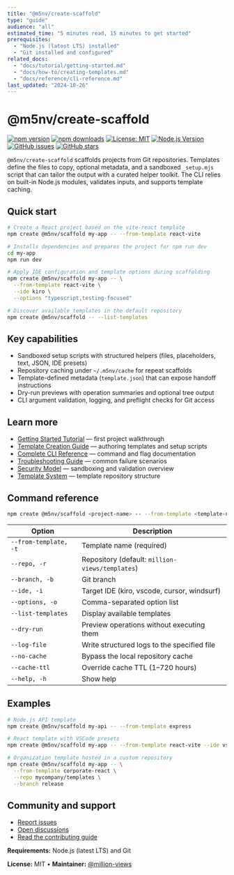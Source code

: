 ```yaml
---
title: "@m5nv/create-scaffold"
type: "guide"
audience: "all"
estimated_time: "5 minutes read, 15 minutes to get started"
prerequisites:
  - "Node.js (latest LTS) installed"
  - "Git installed and configured"
related_docs:
  - "docs/tutorial/getting-started.md"
  - "docs/how-to/creating-templates.md"
  - "docs/reference/cli-reference.md"
last_updated: "2024-10-26"
---
```


# @m5nv/create-scaffold

[![npm version](https://badge.fury.io/js/@m5nv%2Fcreate-scaffold.svg)](https://badge.fury.io/js/@m5nv/create-scaffold)
[![npm downloads](https://img.shields.io/npm/dm/@m5nv/create-scaffold.svg)](https://www.npmjs.com/package/@m5nv/create-scaffold)
[![License: MIT](https://img.shields.io/badge/License-MIT-yellow.svg)](https://opensource.org/licenses/MIT)
[![Node.js Version](https://img.shields.io/badge/node-%3E%3D22.0.0-brightgreen.svg)](https://nodejs.org/)
[![GitHub issues](https://img.shields.io/github/issues/million-views/create.svg)](https://github.com/million-views/create/issues)
[![GitHub stars](https://img.shields.io/github/stars/million-views/create.svg)](https://github.com/million-views/create/stargazers)

`@m5nv/create-scaffold` scaffolds projects from Git repositories. Templates define the files to copy, optional metadata, and a sandboxed `_setup.mjs` script that can tailor the output with a curated helper toolkit. The CLI relies on built-in Node.js modules, validates inputs, and supports template caching.

## Quick start

```bash
# Create a React project based on the vite-react template
npm create @m5nv/scaffold my-app -- --from-template react-vite

# Installs dependencies and prepares the project for npm run dev
cd my-app
npm run dev
```

```bash
# Apply IDE configuration and template options during scaffolding
npm create @m5nv/scaffold my-app -- \
  --from-template react-vite \
  --ide kiro \
  --options "typescript,testing-focused"
```

```bash
# Discover available templates in the default repository
npm create @m5nv/scaffold -- --list-templates
```

## Key capabilities

- Sandboxed setup scripts with structured helpers (files, placeholders, text, JSON, IDE presets)
- Repository caching under `~/.m5nv/cache` for repeat scaffolds
- Template-defined metadata (`template.json`) that can expose handoff instructions
- Dry-run previews with operation summaries and optional tree output
- CLI argument validation, logging, and preflight checks for Git access

## Learn more

- [Getting Started Tutorial](docs/tutorial/getting-started.md) — first project walkthrough
- [Template Creation Guide](docs/how-to/creating-templates.md) — authoring templates and setup scripts
- [Complete CLI Reference](docs/reference/cli-reference.md) — command and flag documentation
- [Troubleshooting Guide](docs/guides/troubleshooting.md) — common failure scenarios
- [Security Model](docs/explanation/security-model.md) — sandboxing and validation overview
- [Template System](docs/explanation/template-system.md) — template repository structure

## Command reference

```bash
npm create @m5nv/scaffold <project-name> -- --from-template <template-name> [options]
```

| Option                | Description                                     |
| --------------------- | ----------------------------------------------- |
| `--from-template, -t` | Template name (required)                        |
| `--repo, -r`          | Repository (default: `million-views/templates`) |
| `--branch, -b`        | Git branch                                      |
| `--ide, -i`           | Target IDE (kiro, vscode, cursor, windsurf)     |
| `--options, -o`       | Comma-separated option list                     |
| `--list-templates`    | Display available templates                     |
| `--dry-run`           | Preview operations without executing them       |
| `--log-file`          | Write structured logs to the specified file     |
| `--no-cache`          | Bypass the local repository cache               |
| `--cache-ttl`         | Override cache TTL (1–720 hours)                |
| `--help, -h`          | Show help                                       |

## Examples

```bash
# Node.js API template
npm create @m5nv/scaffold my-api -- --from-template express

# React template with VSCode presets
npm create @m5nv/scaffold my-app -- --from-template react-vite --ide vscode

# Organization template hosted in a custom repository
npm create @m5nv/scaffold my-app -- \
  --from-template corporate-react \
  --repo mycompany/templates \
  --branch release
```

## Community and support

- [Report issues](https://github.com/million-views/create/issues/new)
- [Open discussions](https://github.com/million-views/create/discussions)
- [Read the contributing guide](CONTRIBUTING.md)

**Requirements:** Node.js (latest LTS) and Git

**License:** MIT • **Maintainer:** [@million-views](https://github.com/million-views)
